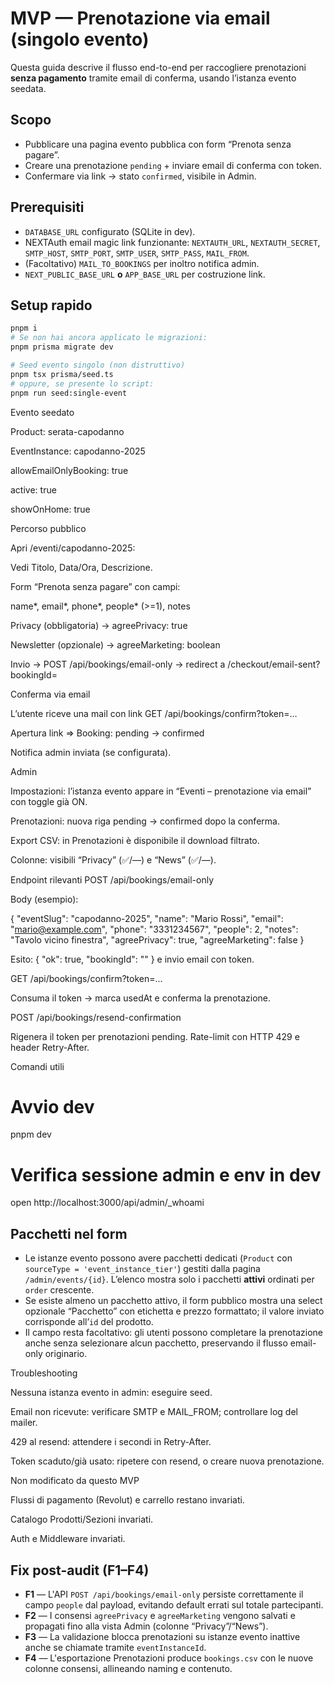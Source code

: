 # MVP — Prenotazione via email (singolo evento)

Questa guida descrive il flusso end-to-end per raccogliere prenotazioni **senza pagamento** tramite email di conferma, usando l’istanza evento seedata.

## Scopo
- Pubblicare una pagina evento pubblica con form “Prenota senza pagare”.
- Creare una prenotazione `pending` + inviare email di conferma con token.
- Confermare via link → stato `confirmed`, visibile in Admin.

## Prerequisiti
- `DATABASE_URL` configurato (SQLite in dev).
- NEXTAuth email magic link funzionante: `NEXTAUTH_URL`, `NEXTAUTH_SECRET`, `SMTP_HOST`, `SMTP_PORT`, `SMTP_USER`, `SMTP_PASS`, `MAIL_FROM`.
- (Facoltativo) `MAIL_TO_BOOKINGS` per inoltro notifica admin.
- `NEXT_PUBLIC_BASE_URL` **o** `APP_BASE_URL` per costruzione link.

## Setup rapido
```bash
pnpm i
# Se non hai ancora applicato le migrazioni:
pnpm prisma migrate dev

# Seed evento singolo (non distruttivo)
pnpm tsx prisma/seed.ts
# oppure, se presente lo script:
pnpm run seed:single-event
```

Evento seedato

Product: serata-capodanno

EventInstance: capodanno-2025

allowEmailOnlyBooking: true

active: true

showOnHome: true

Percorso pubblico

Apri /eventi/capodanno-2025:

Vedi Titolo, Data/Ora, Descrizione.

Form “Prenota senza pagare” con campi:

name*, email*, phone*, people* (>=1), notes

Privacy (obbligatoria) → agreePrivacy: true

Newsletter (opzionale) → agreeMarketing: boolean

Invio → POST /api/bookings/email-only → redirect a
/checkout/email-sent?bookingId=<id>

Conferma via email

L’utente riceve una mail con link GET /api/bookings/confirm?token=…

Apertura link ⇒ Booking: pending → confirmed

Notifica admin inviata (se configurata).

Admin

Impostazioni: l’istanza evento appare in “Eventi – prenotazione via email” con toggle già ON.

Prenotazioni: nuova riga pending → confirmed dopo la conferma.

Export CSV: in Prenotazioni è disponibile il download filtrato.

Colonne: visibili “Privacy” (✅/—) e “News” (✅/—).

Endpoint rilevanti
POST /api/bookings/email-only

Body (esempio):

{
  "eventSlug": "capodanno-2025",
  "name": "Mario Rossi",
  "email": "mario@example.com",
  "phone": "3331234567",
  "people": 2,
  "notes": "Tavolo vicino finestra",
  "agreePrivacy": true,
  "agreeMarketing": false
}


Esito: { "ok": true, "bookingId": "<id>" } e invio email con token.

GET /api/bookings/confirm?token=...

Consuma il token → marca usedAt e conferma la prenotazione.

POST /api/bookings/resend-confirmation

Rigenera il token per prenotazioni pending. Rate-limit con HTTP 429 e header Retry-After.

Comandi utili
# Avvio dev
pnpm dev

# Verifica sessione admin e env in dev
open http://localhost:3000/api/admin/_whoami

## Pacchetti nel form
- Le istanze evento possono avere pacchetti dedicati (`Product` con `sourceType = 'event_instance_tier'`) gestiti dalla pagina `/admin/events/{id}`. L’elenco mostra solo i pacchetti **attivi** ordinati per `order` crescente.
- Se esiste almeno un pacchetto attivo, il form pubblico mostra una select opzionale “Pacchetto” con etichetta e prezzo formattato; il valore inviato corrisponde all’`id` del prodotto.
- Il campo resta facoltativo: gli utenti possono completare la prenotazione anche senza selezionare alcun pacchetto, preservando il flusso email-only originario.

Troubleshooting

Nessuna istanza evento in admin: eseguire seed.

Email non ricevute: verificare SMTP e MAIL_FROM; controllare log del mailer.

429 al resend: attendere i secondi in Retry-After.

Token scaduto/già usato: ripetere con resend, o creare nuova prenotazione.

Non modificato da questo MVP

Flussi di pagamento (Revolut) e carrello restano invariati.

Catalogo Prodotti/Sezioni invariati.

Auth e Middleware invariati.

## Fix post-audit (F1–F4)
- **F1** — L'API `POST /api/bookings/email-only` persiste correttamente il campo `people` dal payload, evitando default errati sul totale partecipanti.
- **F2** — I consensi `agreePrivacy` e `agreeMarketing` vengono salvati e propagati fino alla vista Admin (colonne “Privacy”/“News”).
- **F3** — La validazione blocca prenotazioni su istanze evento inattive anche se chiamate tramite `eventInstanceId`.
- **F4** — L'esportazione Prenotazioni produce `bookings.csv` con le nuove colonne consensi, allineando naming e contenuto.
